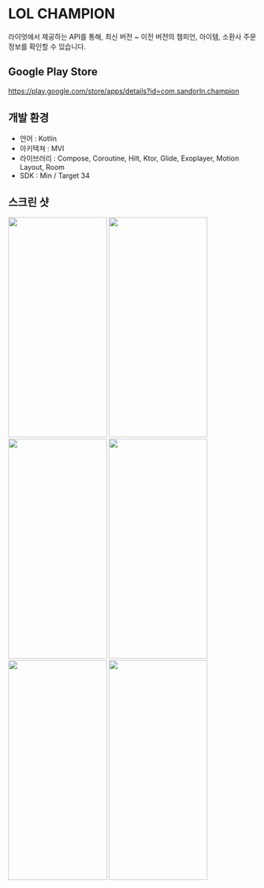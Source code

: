 # LOL CHAMPION

라이엇에서 제공하는 API를 통해,
최신 버전 ~ 이전 버전의 챔피언, 아이템, 소환사 주문 정보를 확인할 수 있습니다.

## Google Play Store
https://play.google.com/store/apps/details?id=com.sandorln.champion

## 개발 환경
- 언어 : Kotlin
- 아키텍쳐 : MVI
- 라이브러리 : Compose, Coroutine, Hilt, Ktor, Glide, Exoplayer, Motion Layout, Room
- SDK : Min / Target 34

## 스크린 샷

<img src="https://github.com/sandorln/champion/assets/25873584/ba5e33cb-79c1-4666-8ab8-d507135918b0" width="200" height="445">
<img src="https://github.com/sandorln/champion/assets/25873584/cac27008-4b9f-480b-bc9d-30e249aa6818" width="200" height="445">
<img src="https://github.com/sandorln/champion/assets/25873584/2380ba84-455f-44ae-be07-cccdefb447e2" width="200" height="445">
<img src="https://github.com/sandorln/champion/assets/25873584/fd22a57c-38cf-4ebf-b500-5e546ce2b5f8" width="200" height="445">
<img src="https://github.com/sandorln/champion/assets/25873584/9a001195-b926-4151-bd8a-4fce3cd03356" width="200" height="445">
<img src="https://github.com/sandorln/champion/assets/25873584/478cc486-9b56-4931-ba9d-9cf0c67ff6e1" width="200" height="445">
